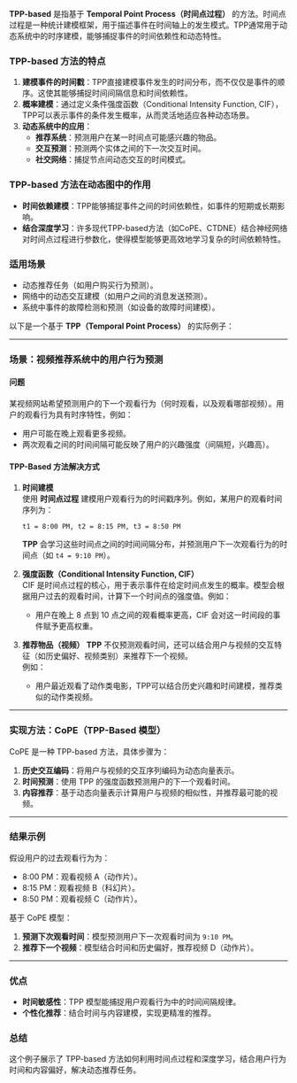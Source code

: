 **TPP-based** 是指基于 **Temporal Point Process（时间点过程）** 的方法。时间点过程是一种统计建模框架，用于描述事件在时间轴上的发生模式。TPP通常用于动态系统中的时序建模，能够捕捉事件的时间依赖性和动态特性。

### **TPP-based 方法的特点**
1. **建模事件的时间戳**：TPP直接建模事件发生的时间分布，而不仅仅是事件的顺序。这使其能够捕捉时间间隔信息和时间依赖性。
2. **概率建模**：通过定义条件强度函数（Conditional Intensity Function, CIF），TPP可以表示事件的条件发生概率，从而灵活地适应各种动态场景。
3. **动态系统中的应用**：
   - **推荐系统**：预测用户在某一时间点可能感兴趣的物品。
   - **交互预测**：预测两个实体之间的下一次交互时间。
   - **社交网络**：捕捉节点间动态交互的时间模式。

### **TPP-based 方法在动态图中的作用**
- **时间依赖建模**：TPP能够捕捉事件之间的时间依赖性，如事件的短期或长期影响。
- **结合深度学习**：许多现代TPP-based方法（如CoPE、CTDNE）结合神经网络对时间点过程进行参数化，使得模型能够更高效地学习复杂的时间依赖特性。

### 适用场景
- 动态推荐任务（如用户购买行为预测）。
- 网络中的动态交互建模（如用户之间的消息发送预测）。
- 系统中事件的故障检测和预测（如设备的故障时间建模）。

以下是一个基于 **TPP（Temporal Point Process）** 的实际例子：

---

### **场景：视频推荐系统中的用户行为预测**

#### **问题**  
某视频网站希望预测用户的下一个观看行为（何时观看，以及观看哪部视频）。用户的观看行为具有时序特性，例如：
- 用户可能在晚上观看更多视频。
- 两次观看之间的时间间隔可能反映了用户的兴趣强度（间隔短，兴趣高）。

#### **TPP-Based 方法解决方式**
1. **时间建模**  
   使用 **时间点过程** 建模用户观看行为的时间戳序列。例如，某用户的观看时间序列为：
   ```
   t1 = 8:00 PM, t2 = 8:15 PM, t3 = 8:50 PM
   ```
   **TPP** 会学习这些时间点之间的时间间隔分布，并预测用户下一次观看行为的时间点（如 `t4 = 9:10 PM`）。

2. **强度函数（Conditional Intensity Function, CIF）**  
   CIF 是时间点过程的核心，用于表示事件在给定时间点发生的概率。模型会根据用户过去的观看时间，计算下一个时间点的强度值。例如：
   - 用户在晚上 8 点到 10 点之间的观看概率更高，CIF 会对这一时间段的事件赋予更高权重。

3. **推荐物品（视频）**
   **TPP** 不仅预测观看时间，还可以结合用户与视频的交互特征（如历史偏好、视频类别）来推荐下一个视频。  
   例如：
   - 用户最近观看了动作类电影，TPP可以结合历史兴趣和时间建模，推荐类似的动作类视频。

---

### **实现方法：CoPE（TPP-Based 模型）**
CoPE 是一种 TPP-based 方法，具体步骤为：
1. **历史交互编码**：将用户与视频的交互序列编码为动态向量表示。
2. **时间预测**：使用 TPP 的强度函数预测用户的下一个观看时间。
3. **内容推荐**：基于动态向量表示计算用户与视频的相似性，并推荐最可能的视频。

---

### **结果示例**
假设用户的过去观看行为为：
- 8:00 PM：观看视频 A（动作片）。
- 8:15 PM：观看视频 B（科幻片）。
- 8:50 PM：观看视频 C（动作片）。

基于 CoPE 模型：
1. **预测下次观看时间**：模型预测用户下一次观看时间为 `9:10 PM`。
2. **推荐下一个视频**：模型结合时间和历史偏好，推荐视频 D（动作片）。

---

### **优点**
- **时间敏感性**：TPP 模型能捕捉用户观看行为中的时间间隔规律。
- **个性化推荐**：结合时间与内容建模，实现更精准的推荐。

### **总结**
这个例子展示了 TPP-based 方法如何利用时间点过程和深度学习，结合用户行为时间和内容偏好，解决动态推荐任务。